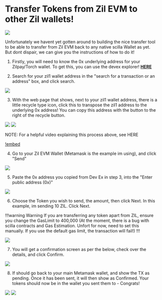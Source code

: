 # Transfer Tokens from Zil EVM to other Zil wallets!

![](../../.gitbook/assets/PS_HT_ZIL_tokens.png)

Unfortunately we havent yet gotten around to building the nice transfer tool to be able to transfer from Zil EVM back to any native scilla Wallet as yet.  But dont dispair, we can give you the instructions of how to do it!

1. Firstly, you will need to know the 0x underlying address for your Zilpay/Torch wallet.  To get this, you can use the devex explorer! [**HERE**](https://devex.zilliqa.com/?network=https%3A%2F%2Fapi.zilliqa.com)

2. Search for your zil1 wallet address in the "search for a transaction or an address" box, and click search.

![](../../.gitbook/assets/TFEVM1.png)

3. With the web page that shows, next to your zil1 wallet address, there is a little recycle type icon, click this to transpose the zil1 address to the underlying 0x address!  You can copy this address with the button to the right of the recycle button.

![](../../.gitbook/assets/TFEVM2.png)
![](../../.gitbook/assets/TFEVM3.png)

NOTE: For a helpful video explaining this process above, see HERE

[!embed](../../.gitbook/assets/DevEx.mp4)

4. Go to your Zil EVM Wallet (Metamask is the example im using), and click "Send"

![](../../.gitbook/assets/TFEVM4.png)

5. Paste the 0x address you copied from Dev Ex in step 3, into the "Enter public address (0x)" 

![](../../.gitbook/assets/TFEVM5.png)

6. Choose the Token you wish to send, the amount, then click Next.  In this example, im sending 10 ZIL.  Click Next.

!!!warning Warning
If you are transferring any token apart from ZIL, ensure you change the GasLimit to 400,000 (At the moment, there is a bug with scilla contracts and Gas Estimation.  Unfort for now, need to set this manually.  If you use the default gas limit, the transaction will fail!)
!!!

![](../../.gitbook/assets/TFEVM6.png)

7. You will get a confirmation screen as per the below, check over the details, and click Confirm.

![](../../.gitbook/assets/TFEVM7.png)

8. If should go back to your main Metamask wallet, and show the TX as pending.  Once it has been sent, it will then show as Confirmed.  Your tokens should now be in the wallet you sent them to - Congrats!

![](../../.gitbook/assets/TFEVM8.png)
![](../../.gitbook/assets/TFEVM9.png)
